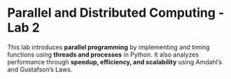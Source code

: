 # Parallel and Distributed Computing - Lab 2  

This lab introduces **parallel programming** by implementing and timing functions using **threads and processes** in Python. It also analyzes performance through **speedup, efficiency, and scalability** using Amdahl’s and Gustafson’s Laws.
